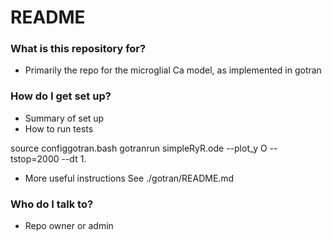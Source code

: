# README #


### What is this repository for? ###

* Primarily the repo for the microglial Ca model, as implemented in gotran 

### How do I get set up? ###

* Summary of set up
* How to run tests

source configgotran.bash
gotranrun  simpleRyR.ode  --plot_y O --tstop=2000 --dt 1.

* More useful instructions
See ./gotran/README.md


### Who do I talk to? ###

* Repo owner or admin

